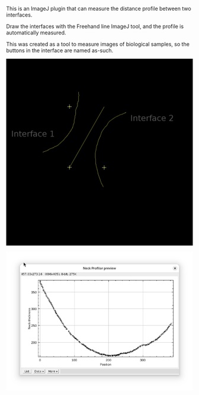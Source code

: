 This is an ImageJ plugin that can measure the distance profile between two interfaces.

Draw the interfaces with the Freehand line ImageJ tool, and the profile is automatically measured.

This was created as a tool to measure images of biological samples, so the buttons in the interface are named as-such.

![Image with ROIs](images/preview.jpg)

![Result](images/result.png)
